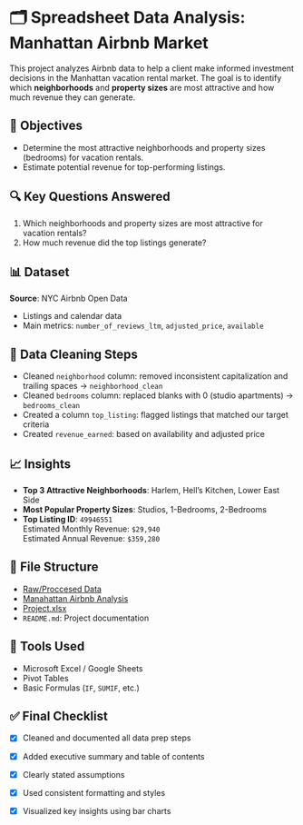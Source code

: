 
# 🗂️ Spreadsheet Data Analysis: Manhattan Airbnb Market

This project analyzes Airbnb data to help a client make informed investment decisions in the Manhattan vacation rental market. The goal is to identify which **neighborhoods** and **property sizes** are most attractive and how much revenue they can generate.

## 📌 Objectives

- Determine the most attractive neighborhoods and property sizes (bedrooms) for vacation rentals.
- Estimate potential revenue for top-performing listings.

## 🔍 Key Questions Answered

1. Which neighborhoods and property sizes are most attractive for vacation rentals?
2. How much revenue did the top listings generate?

## 📊 Dataset

**Source**: NYC Airbnb Open Data  
- Listings and calendar data
- Main metrics: `number_of_reviews_ltm`, `adjusted_price`, `available`

## 🧹 Data Cleaning Steps

- Cleaned `neighborhood` column: removed inconsistent capitalization and trailing spaces → `neighborhood_clean`
- Cleaned `bedrooms` column: replaced blanks with 0 (studio apartments) → `bedrooms_clean`
- Created a column `top_listing`: flagged listings that matched our target criteria
- Created `revenue_earned`: based on availability and adjusted price

## 📈 Insights

- **Top 3 Attractive Neighborhoods**: Harlem, Hell’s Kitchen, Lower East Side
- **Most Popular Property Sizes**: Studios, 1-Bedrooms, 2-Bedrooms
- **Top Listing ID**: `49946551`  
  Estimated Monthly Revenue: `$29,940`  
  Estimated Annual Revenue: `$359,280`

## 📂 File Structure

- [Raw/Proccesed Data](https://github.com/Travon-77/BI_Analytics_Tripleten_Projects/tree/main/Manhattan%20Airbnb%20Market/Airbnb%20Raw%20Data)
- [Manahattan Airbnb Analysis](https://github.com/Travon-77/BI_Analytics_Tripleten_Projects/tree/main/Manhattan%20Airbnb%20Market/Pivot%20Tables)
- [Project.xlsx](https://docs.google.com/spreadsheets/d/1SImqMSO-0WzPLal9oXJ4AvjD8zbAI5pObslfx3fm1ys/edit?usp=sharing)
- `README.md`: Project documentation

## 🚀 Tools Used

- Microsoft Excel / Google Sheets
- Pivot Tables
- Basic Formulas (`IF`, `SUMIF`, etc.)

## ✅ Final Checklist

- [x] Cleaned and documented all data prep steps
- [x] Added executive summary and table of contents
- [x] Clearly stated assumptions
- [x] Used consistent formatting and styles
- [x] Visualized key insights using bar charts




  








